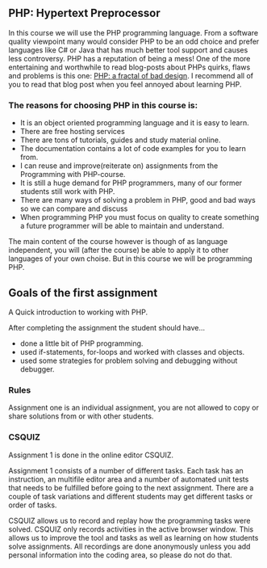 ## PHP: Hypertext Preprocessor

In this course we will use the PHP programming language. From a software quality viewpoint many would consider PHP 
to be an odd choice and prefer languages like C# or Java that has much better tool support and causes less controversy. 
PHP has a reputation of being a mess!
One of the more entertaining and worthwhile to read blog-posts about PHPs quirks, flaws and problems is this one:  [PHP: a fractal of bad design](https://eev.ee/blog/2012/04/09/php-a-fractal-of-bad-design/).
I recommend all of you to read that blog post when you feel annoyed about learning PHP.

### The reasons for choosing PHP in this course is:
 * It is an object oriented programming language and it is easy to learn.
 * There are free hosting services
 * There are tons of tutorials, guides and study material online.
 * The documentation contains a lot of code examples for you to learn from.
 * I can reuse and improve(reiterate on) assignments from the Programming with PHP-course.
 * It is still a huge demand for PHP programmers, many of our former students still work with PHP.
 * There are many ways of solving a problem in PHP, good and bad ways so we can compare and discuss
  * When programming PHP you must focus on quality to create something a future programmer will be able to maintain and understand.

The main content of the course however is though of as language independent, you will (after the course) be able to apply it to other languages of your own choise. But in this course we will be programming PHP.

## Goals of the first assignment
A Quick introduction to working with PHP.

After completing the assignment the student should have...

* done a little bit of PHP programming.
* used if-statements, for-loops and worked with classes and objects.
* used some strategies for problem solving and debugging without debugger.
 
### Rules 
Assignment one is an individual assignment, you are not allowed to copy or share solutions from or with other students.

### CSQUIZ

Assignment 1 is done in the online editor CSQUIZ.

Assignment 1 consists of a number of different tasks. Each task has an instruction, an multifile editor area and a number of automated unit tests that needs to be fulfilled before going to the next assignment. There are a couple of task variations and different students may get different tasks or order of tasks.

CSQUIZ allows us to record and replay how the programming tasks were solved. CSQUIZ only records activities in the active browser window. This allows us to improve the tool and tasks as well as learning on how students solve assignments. All recordings are done anonymously unless you add personal information into the coding area, so please do not do that.
